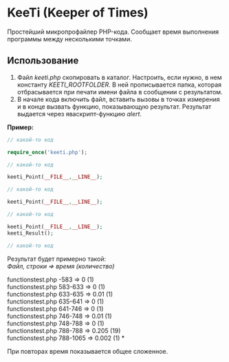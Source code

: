 # KeeTi (Keeper of Times)
Простейший микропрофайлер PHP-кода. Сообщает время выполнения программы между несколькими точками.
## Использование
1. Файл *keeti.php* скопировать в каталог. Настроить, если нужно, в нем константу *KEETI_ROOTFOLDER*. В ней прописывается папка, которая отбрасывается при печати имени файла в сообщении с результатом.
2. В начале кода включить файл, вставить вызовы в точках измерения и в конце вызвать функцию, показывающую результат. Результат выдается через яваскрипт-функцию *alert*.

**Пример:**
```PHP
// какой-то код

require_once('keeti.php');

// какой-то код

keeti_Point(__FILE__,__LINE__);

// какой-то код

keeti_Point(__FILE__,__LINE__);

// какой-то код

keeti_Point(__FILE__,__LINE__);
keeti_Result();

// какой-то код
```

Результат будет примерно такой:  
*Файл, строки => время (количество)*

functionstest.php -583 => 0 (1)  
functionstest.php 583-633 => 0 (1)  
functionstest.php 633-635 => 0.01 (1)  
functionstest.php 635-641 => 0 (1)  
functionstest.php 641-746 => 0 (1)  
functionstest.php 746-748 => 0.01 (1)  
functionstest.php 748-788 => 0 (1)  
functionstest.php 788-788 => 0.205 (19)  
functionstest.php 788-1065 => 0.002 (1)  *

При повторах время показывается общее сложенное.
